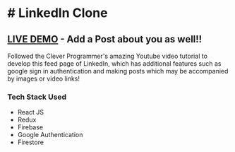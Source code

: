 # # LinkedIn Clone 

## <a href='https://naughty-lumiere-e6c035.netlify.app/' target='_blank'>LIVE DEMO</a> - Add a Post about you as well!!


Followed the Clever Programmer's amazing Youtube video tutorial to develop this feed page of LinkedIn, which has additional features such as google sign in authentication and making posts which may be accompanied by images or video links!

### Tech Stack Used
- React JS
- Redux
- Firebase
- Google Authentication
- Firestore